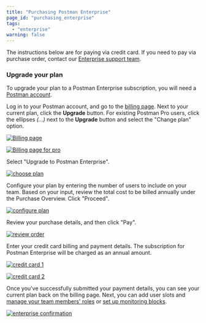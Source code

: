 ```yaml
---
title: "Purchasing Postman Enterprise"
page_id: "purchasing_enterprise"
tags: 
  - "enterprise"
warning: false
---
```


The instructions below are for paying via credit card. If you need to pay via purchase order, contact our [Enterprise support team](http://pages.getpostman.com/Enterprise-Sales_Contact-Us.html).

### Upgrade your plan

To upgrade your plan to a Postman Enterprise subscription, you will need a [Postman account](/docs/v6/postman/launching_postman/postman_account). 

Log in to your Postman account, and go to the [billing page]({{site.pm.gs}}/pay/billing). Next to your current plan, click the **Upgrade** button. For existing Postman Pro users, click the ellipses *(...)* next to the **Upgrade** button and select the "Change plan" option. 

[![Billing page](https://s3.amazonaws.com/postman-static-getpostman-com/postman-docs/enterprise-upgrade.png)](https://s3.amazonaws.com/postman-static-getpostman-com/postman-docs/enterprise-upgrade.png)

[![Billing page for pro](https://s3.amazonaws.com/postman-static-getpostman-com/postman-docs/enterprise-upgrade-trial.png)](https://s3.amazonaws.com/postman-static-getpostman-com/postman-docs/enterprise-upgrade-trial.png)

Select "Upgrade to Postman Enterprise".

[![choose plan](https://s3.amazonaws.com/postman-static-getpostman-com/postman-docs/purchasingenterprise1.png)](https://s3.amazonaws.com/postman-static-getpostman-com/postman-docs/purchasingenterprise1.png)

Configure your plan by entering the number of users to include on your team. Based on your input, review the total cost to be billed annually under the Purchase Overview. Click "Proceed".

[![configure plan](https://s3.amazonaws.com/postman-static-getpostman-com/postman-docs/purchasingenterprise2.png)](https://s3.amazonaws.com/postman-static-getpostman-com/postman-docs/purchasingenterprise2.png)

Review your purchase details, and then click "Pay".

[![review order](https://s3.amazonaws.com/postman-static-getpostman-com/postman-docs/purchasingenterprise3.png)](https://s3.amazonaws.com/postman-static-getpostman-com/postman-docs/purchasingenterprise3.png)

Enter your credit card billing and payment details. The subscription for Postman Enterprise will be charged as an annual amount.

[![credit card 1](https://s3.amazonaws.com/postman-static-getpostman-com/postman-docs/enterprise-cc1.png)](https://s3.amazonaws.com/postman-static-getpostman-com/postman-docs/enterprise-cc1.png)

[![credit card 2](https://s3.amazonaws.com/postman-static-getpostman-com/postman-docs/enterprise-cc2.png)](https://s3.amazonaws.com/postman-static-getpostman-com/postman-docs/enterprise-cc2.png)

Once you've successfully submitted your payment details, you can see your current plan back on the billing page. Next, you can add user slots and [manage your team members' roles](/docs/v6/pro/managing_pro/managing_your_team) or [set up monitoring blocks](/docs/v6/postman/monitors/pricing_monitors#request-blocks-for-paid-pro-teams).

[![enterprise confirmation](https://s3.amazonaws.com/postman-static-getpostman-com/postman-docs/purchasingenterprise4.png)](https://s3.amazonaws.com/postman-static-getpostman-com/postman-docs/purchasingenterprise4.png)
